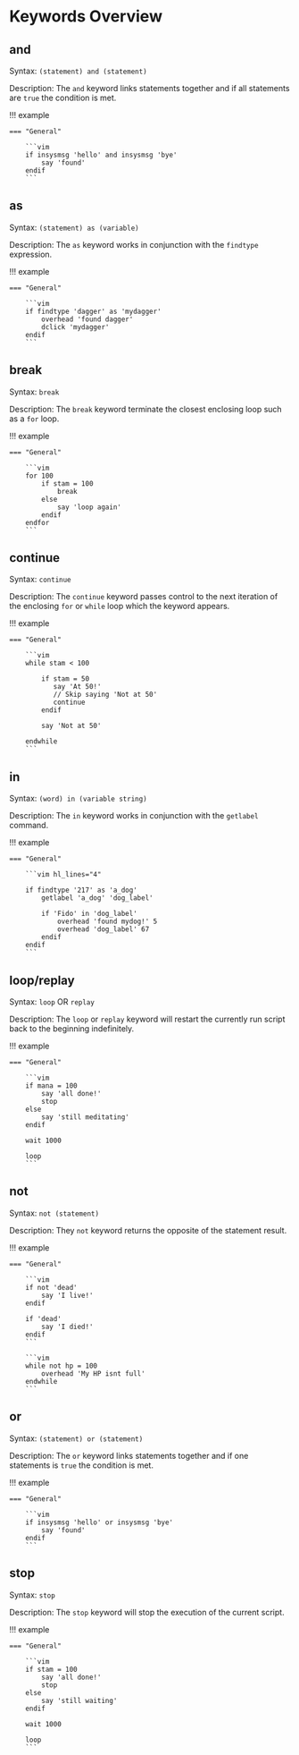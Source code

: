 # Keywords Overview

## and

Syntax: `(statement) and (statement)`

Description: The `and` keyword links statements together and if all statements are `true` the condition is met.

!!! example

    === "General"

        ```vim
        if insysmsg 'hello' and insysmsg 'bye'
            say 'found'
        endif
        ```

## as

Syntax: `(statement) as (variable)`

Description: The `as` keyword works in conjunction with the `findtype` expression.

!!! example

    === "General"

        ```vim
        if findtype 'dagger' as 'mydagger'
            overhead 'found dagger'
            dclick 'mydagger'
        endif
        ```

## break

Syntax: `break`

Description: The `break` keyword terminate the closest enclosing loop such as a `for` loop.

!!! example

    === "General"

        ```vim
        for 100
            if stam = 100
                break
            else
                say 'loop again'
            endif
        endfor
        ```

## continue

Syntax: `continue`

Description: The `continue` keyword passes control to the next iteration of the enclosing `for` or `while` loop which the keyword appears.

!!! example

    === "General"

        ```vim
        while stam < 100

            if stam = 50
               say 'At 50!'
               // Skip saying 'Not at 50'
               continue
            endif

            say 'Not at 50'

        endwhile
        ```

## in

Syntax: `(word) in (variable string)`

Description: The `in` keyword works in conjunction with the `getlabel` command.

!!! example

    === "General"

        ```vim hl_lines="4"
        
        if findtype '217' as 'a_dog'
            getlabel 'a_dog' 'dog_label'

            if 'Fido' in 'dog_label'
                overhead 'found mydog!' 5
                overhead 'dog_label' 67
            endif    
        endif
        ```


## loop/replay

Syntax: `loop` OR `replay`

Description: The `loop` or `replay` keyword will restart the currently run script back to the beginning indefinitely.

!!! example

    === "General"

        ```vim
        if mana = 100
            say 'all done!'
            stop
        else
            say 'still meditating'
        endif

        wait 1000

        loop
        ```

## not

Syntax: `not (statement)`

Description: They `not` keyword returns the opposite of the statement result.

!!! example

    === "General"

        ```vim
        if not 'dead'
            say 'I live!'
        endif

        if 'dead'
            say 'I died!'
        endif
        ```

        ```vim
        while not hp = 100
            overhead 'My HP isnt full'
        endwhile
        ```

## or

Syntax: `(statement) or (statement)`

Description: The `or` keyword links statements together and if one statements is `true` the condition is met.

!!! example

    === "General"

        ```vim
        if insysmsg 'hello' or insysmsg 'bye'
            say 'found'
        endif
        ```

## stop

Syntax: `stop`

Description: The `stop` keyword will stop the execution of the current script.

!!! example

    === "General"

        ```vim
        if stam = 100
            say 'all done!'
            stop
        else
            say 'still waiting'
        endif

        wait 1000

        loop
        ```
